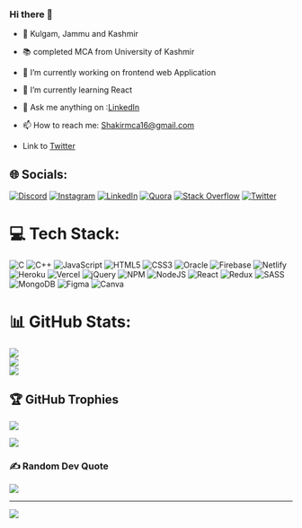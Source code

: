 ### Hi there 👋
- 🚩 Kulgam, Jammu and Kashmir
- 📚 completed  MCA from University of Kashmir
- 🔭 I’m currently working on frontend web Application 
- 🌱 I’m currently learning React
- 💬 Ask me anything on :[LinkedIn](https://www.linkedin.com/in/shakirahmad14/)
- 📫 How to reach me: Shakirmca16@gmail.com

- Link to [Twitter](https://twitter.com/sha_k_ir)
<!--
**Sheikh-Shakir/sheikh-shakir** is a ✨ _special_ ✨ repository because its `README.md` (this file) appears on your GitHub profile.

Here are some ideas to get you started:

- 🔭 I’m currently working on ...
- 🌱 I’m currently learning ...
- 👯 I’m looking to collaborate on ...
- 🤔 I’m looking for help with ...
- 💬 Ask me about ...
- 📫 How to reach me: ...
- 😄 Pronouns: ...
- ⚡ Fun fact: ...
-->

## 🌐 Socials:
[![Discord](https://img.shields.io/badge/Discord-%237289DA.svg?logo=discord&logoColor=white)](https://discord.gg/Shakir_Ahmad) [![Instagram](https://img.shields.io/badge/Instagram-%23E4405F.svg?logo=Instagram&logoColor=white)](https://instagram.com/_shakir_003) [![LinkedIn](https://img.shields.io/badge/LinkedIn-%230077B5.svg?logo=linkedin&logoColor=white)](https://linkedin.com/in/shakirahmad14) [![Quora](https://img.shields.io/badge/Quora-%23B92B27.svg?logo=Quora&logoColor=white)](https://quora.com/profile/Shakir-Ahmad-92) [![Stack Overflow](https://img.shields.io/badge/-Stackoverflow-FE7A16?logo=stack-overflow&logoColor=white)](https://stackoverflow.com//users/18274824/18-shakir-ahmad) [![Twitter](https://img.shields.io/badge/Twitter-%231DA1F2.svg?logo=Twitter&logoColor=white)](https://twitter.com/sha_k_ir) 

# 💻 Tech Stack:
![C](https://img.shields.io/badge/c-%2300599C.svg?style=for-the-badge&logo=c&logoColor=white) ![C++](https://img.shields.io/badge/c++-%2300599C.svg?style=for-the-badge&logo=c%2B%2B&logoColor=white) ![JavaScript](https://img.shields.io/badge/javascript-%23323330.svg?style=for-the-badge&logo=javascript&logoColor=%23F7DF1E) ![HTML5](https://img.shields.io/badge/html5-%23E34F26.svg?style=for-the-badge&logo=html5&logoColor=white) ![CSS3](https://img.shields.io/badge/css3-%231572B6.svg?style=for-the-badge&logo=css3&logoColor=white) ![Oracle](https://img.shields.io/badge/Oracle-F80000?style=for-the-badge&logo=oracle&logoColor=white) ![Firebase](https://img.shields.io/badge/firebase-%23039BE5.svg?style=for-the-badge&logo=firebase) ![Netlify](https://img.shields.io/badge/netlify-%23000000.svg?style=for-the-badge&logo=netlify&logoColor=#00C7B7) ![Heroku](https://img.shields.io/badge/heroku-%23430098.svg?style=for-the-badge&logo=heroku&logoColor=white) ![Vercel](https://img.shields.io/badge/vercel-%23000000.svg?style=for-the-badge&logo=vercel&logoColor=white) ![jQuery](https://img.shields.io/badge/jquery-%230769AD.svg?style=for-the-badge&logo=jquery&logoColor=white) ![NPM](https://img.shields.io/badge/NPM-%23000000.svg?style=for-the-badge&logo=npm&logoColor=white) ![NodeJS](https://img.shields.io/badge/node.js-6DA55F?style=for-the-badge&logo=node.js&logoColor=white) ![React](https://img.shields.io/badge/react-%2320232a.svg?style=for-the-badge&logo=react&logoColor=%2361DAFB) ![Redux](https://img.shields.io/badge/redux-%23593d88.svg?style=for-the-badge&logo=redux&logoColor=white) ![SASS](https://img.shields.io/badge/SASS-hotpink.svg?style=for-the-badge&logo=SASS&logoColor=white) ![MongoDB](https://img.shields.io/badge/MongoDB-%234ea94b.svg?style=for-the-badge&logo=mongodb&logoColor=white) 	![Figma](https://img.shields.io/badge/figma-%23F24E1E.svg?style=for-the-badge&logo=figma&logoColor=white) ![Canva](https://img.shields.io/badge/Canva-%2300C4CC.svg?style=for-the-badge&logo=Canva&logoColor=white)
# 📊 GitHub Stats:
![](https://github-readme-stats.vercel.app/api?username=sheikh-shakir&theme=monokai&hide_border=false&include_all_commits=false&count_private=false)<br/>
![](https://github-readme-streak-stats.herokuapp.com/?user=sheikh-shakir&theme=monokai&hide_border=false)<br/>
![](https://github-readme-stats.vercel.app/api/top-langs/?username=sheikh-shakir&theme=monokai&hide_border=false&include_all_commits=false&count_private=false&layout=compact)

## 🏆 GitHub Trophies
![](https://github-profile-trophy.vercel.app/?username=sheikh-shakir&theme=radical&no-frame=false&no-bg=true&margin-w=4)

<img src="https://gtce.itsvg.in/api?username=sheikh-shakir&theme=dracula&response=true&border=true&time=true&icon=default"/></a>
### ✍️ Random Dev Quote
![](https://quotes-github-readme.vercel.app/api?type=horizontal&theme=radical)



---
[![](https://visitcount.itsvg.in/api?id=sheikh-shakir&icon=0&color=0)](https://visitcount.itsvg.in)

<!-- Proudly created with GPRM ( https://gprm.itsvg.in ) -->
